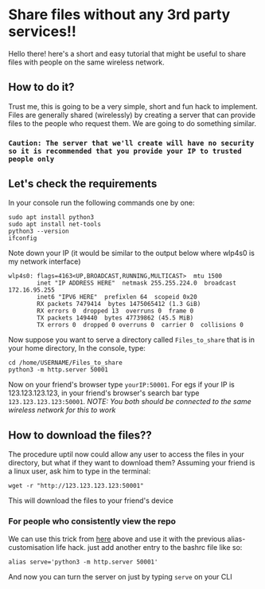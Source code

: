 # Share files without any 3rd party services!!
Hello there! here's a short and easy tutorial that might be useful to share files with people on the same wireless network.
## How to do it?
Trust me, this is going to be a very simple, short and fun hack to implement.
 Files are generally shared (wirelessly) by creating a server that can provide files to the people who request them. We are going to do something similar.

### `Caution: The server that we'll create will have no security so it is recommended that you provide your IP to trusted people only`

## Let's check the requirements
In your console run the following commands one by one:
```console
sudo apt install python3
sudo apt install net-tools
python3 --version
ifconfig
```
Note down your IP (it would be similar to the output below where wlp4s0 is my network interface)
```console
wlp4s0: flags=4163<UP,BROADCAST,RUNNING,MULTICAST>  mtu 1500
        inet "IP ADDRESS HERE"  netmask 255.255.224.0  broadcast 172.16.95.255
        inet6 "IPV6 HERE"  prefixlen 64  scopeid 0x20
        RX packets 7479414  bytes 1475065412 (1.3 GiB)
        RX errors 0  dropped 13  overruns 0  frame 0
        TX packets 149440  bytes 47739862 (45.5 MiB)
        TX errors 0  dropped 0 overruns 0  carrier 0  collisions 0
```
Now suppose you want to serve a directory called `Files_to_share` that is in your home directory, In the console, type:
``` console
cd /home/USERNAME/Files_to_share
python3 -m http.server 50001
```
Now on your friend's browser type `yourIP:50001`. For egs if your IP is 123.123.123.123, in your friend's browser's search bar type `123.123.123.123:50001`.
*NOTE: You both should be connected to the same wireless network for this to work*

## How to download the files??
The procedure uptil now could allow any user to access the files in your directory, but what if they want to download them? Assuming your friend is a linux user, ask him to type in the terminal:
```console
wget -r "http://123.123.123.123:50001"
```
This will download the files to your friend's device

### For people who consistently view the repo
We can use this trick from [here](/Linux/alias-shell-customization/) above and use it with the previous alias-customisation life hack.
just add another entry to the bashrc file like so:
```console
alias serve='python3 -m http.server 50001'
```
And now you can turn the server on just by typing `serve` on your CLI
